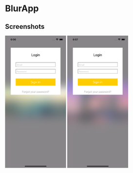 # BlurApp
## Screenshots
<img src="https://github.com/NikitaChampion/HSE-FCS-SE-iOS/blob/main/BlurApp/Documentation/screen0.png" width="200"> <img src="https://github.com/NikitaChampion/HSE-FCS-SE-iOS/blob/main/BlurApp/Documentation/screen1.png" width="200">
